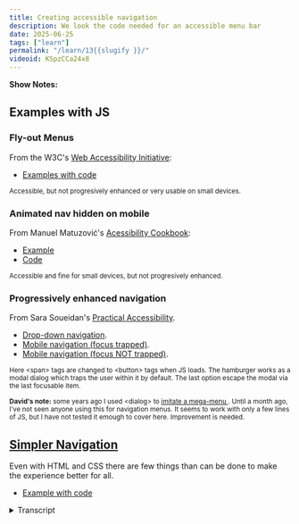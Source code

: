 ```yaml
---
title: Creating accessible navigation
description: We look the code needed for an accessible menu bar 
date: 2025-06-25
tags: ["learn"]
permalink: "/learn/13{{slugify }}/"
videoid: KSpzCCa24x8
---
```

 **Show Notes:**


## Examples with JS

### Fly-out Menus

From the W3C's [Web Accessibility Initiative](https://www.w3.org/WAI/):

- [Examples with code ](https://www.w3.org/WAI/tutorials/menus/flyout/#fly-out-functionality)

<small>Accessible, but not progresively enhanced or very usable on small devices.</small>

### Animated nav hidden on mobile 

From Manuel Matuzović's  [Acessibility Cookbook](https://accessibility-cookbook.com/):

- [Example](https://codepen.io/matuzo/pen/mdYXxzm)
- [Code](https://accessibility-cookbook.com/code/chapter7/recipe7_6/1_nav-animated/)

<small>Accessible and fine for small devices, but not progresively enhanced.</small>

### Progressively enhanced navigation 

From Sara Soueidan's [Practical Accessibility](https://practical-accessibility.today/).

- [Drop-down navigation](https://codepen.io/SaraSoueidan/pen/eYPVvBo/7bb41d53655af69e44b6cf4a72102097).
- [Mobile navigation (focus trapped)](https://codepen.io/SaraSoueidan/pen/abYgpMG/2aaf9e249122f4619c924bcfc75f450f).
- [Mobile navigation (focus NOT trapped)]( https://codepen.io/SaraSoueidan/pen/BaGPOdw/29d8bd26d365b0161c6d0ded9c33e5ef).

<small>Here &lt;span&gt; tags are changed to &lt;button&gt; tags when JS loads. The hamburger works as a modal dialog which traps the user within it by default. The last option escape the modal via the last focusable item. </small>

<small> <strong>David's note:</strong> some years ago I used &lt;dialog&gt; to [imitate a mega-menu ](https://affinitycentre.co.uk/). Until a month ago, I've not seen anyone using this for navigation menus. It seems to work with only a few lines of JS, but I have not tested it emough to cover here. Improvement is needed.</small>



## [Simpler Navigation](https://intrinsicframework.here24.co/simple-navigation/)

Even with HTML and CSS there are few things than can be done to make the experience better for all. 

- [Example with code](https://intrinsicframework.here24.co/simple-navigation/)

<details> 
<summary>Transcript</summary>


[00:00:05] **Nathan Wrigley:** Hello there. This video is a follow up to our podcast episode on website navigation. You can find that at no script show slash 21. The numbers two and one here. We're looking at some examples and their code. And the links for these can be found at no script show slash learn, forward slash 13. And again, the numbers one three joined as always by David Waumlsey.

Hello David. 

[00:00:31] **David Waumsley:** Hello. Oh so this one, we're concentrating on the accessibility on the audio. We were talking about everything really to do with navigation and we concluded that being the no script show. We try and avoid hide and show with JavaScript as much as possible. But I thought for this, I should at least show some examples of accessible ones.

And of course these are by other people because I. I can't write JavaScript, okay. I'll just go through a few examples. So the first one, which we mentioned in the audio, was from the web accessibility initiative. They've got some great examples if anyone does need what they call flyout menus with the JavaScript that you can use for these.

And there are, as you say, there's all these different variations, like somewhere you can get to the sub menu via the, little icon on the side. And as you can see on this, it works if you hover to open up the side menu. So it's a link as well as a sort of hover state on the, yeah. Little icon. Yeah. Okay.

So the, they've got that. when you, if you are a tabbing along, then you'll tab to each and then tab to that one, it'll drop it. So screen readers and, people using keyboards will, treat this differently. So this is a really useful resource, but what I will say about this is I probably wouldn't use it because I think I'm quite a fan of the idea of progressive enhancement.

And if you disabled JavaScript or it doesn't load for people, none of these work. So it's accessible. So 

[00:02:02] **Nathan Wrigley:** basically all of those, yeah, they've gone from the world if you don't have JavaScript. yep, 

[00:02:08] **David Waumsley:** exactly. So they're worth checking out as, examples if that's what you need.

But that's the downside as, as far as I 'cause it. Also, the other downside of it is that there isn't an example if you just want a copy and paste of CSS that makes this good for mobile. So it will just squeeze, I won't, squeeze it in, but as you can imagine, when they squeeze in, so space and bear will just get squashed in.

Yeah. So it's just using flexbox. So there isn't really a, an attractive design element to that. A useful resource. The other thing, and he's brilliant, I've mentioned it before on the show, Manuel, Matovich, he just easy for you to say it's not, and I'm sure I said it wrong, but he's wonderful. And the way he presents stuff, he's done some great CSS day talks and stuff.

He's got a book called Accessibility Cookbook, which is really easy to consume. You can just take different bits out of it on this one. but in a way he is, and I'll go to his examples. Now, you can actually steal these examples without getting the book I've been reading through the book, which is brilliant.

But his examples, let me just see if I can find them here, are all available on his, accessibility cookbook.com site where the code is. And he is got a few examples he builds up on it. So there's this one where you've got all the code that you need, including the JavaScript and CSS for an example, which you can find on Code Pen, which I'll show you now.

Now this looks a bit ugly, you would need to do more with it. But basically when you are there, we are, we've got normal menu and when we yep, click on there, we get ju with CSS, we've got an icon, hamburger icon, and then a menu here. And pretty straightforward JavaScript. And of course this is much better.

it's a little bit janky the animation on this. But it works. Again, it's the progressive enhancement on this side. That means that I probably wouldn't use it. I know he is a big fan of progressive enhancement, but again, it's accessible. But if you are worried about JavaScript not loading or loading slowly, then, that's maybe not the option to go with for that.

So that's that one. Now, okay, now we move into Sarah Sewer. Dan's, if I'm saying her name right as well, I dunno, a practical accessibility course. she's brilliant and she is so meticulous over everything. So of course hers have been progressively enhanced and she goes through the whole process of that.

So I can just show you a few examples of her. So we, she starts off where we look at a, there's a. That's her course. she is brilliant. She's a bit of a, party pooper for those people who just love to do everything with CSS 'cause she points out how things might not be accessible if you don't add in JavaScript under certain circumstances.

Okay. So there's this first, it's clickable, not hover. 'cause she's not a fan of that. And it's a fairly, I'm not gonna go into the details here, but the, JavaScript gets a little bit more because she's progressively enhanced it. So if I were to, I don't know if I'll do it anyway. I, if this will work well because I know that CodePen, we can't see whatever 

[00:05:21] **Nathan Wrigley:** you are 

[00:05:21] **David Waumsley:** doing 

[00:05:21] **Nathan Wrigley:** with that browser extension, but I'm guessing you 

[00:05:23] **David Waumsley:** are disabling JavaScript.

Oh, yes. You can't see that you are. I am doing that Uhhuh. And if I just refresh on this, yeah, code pen requires JavaScript, but I think it work anyway. Ah, yes it does. So we can't see our code now, but what we can see is. The state. Oh, yeah. When JavaScript fails. Yeah. So yeah, so what she does is that she builds progressively.

as she will, instead of using the button as the dropdown for something, she will use a span and then use the JavaScript to add in and change that role to a button. interesting. Yeah. Okay. But of course it makes, and I'm now, which you can't see, I'm now going to turn off my, disabling of JavaScript on this.

So it's a better solution. But then of course everything gets a little bit more complex with this. And let me move on to a next example where she, has the normal menu over here. Yeah. And then a drop down on the navigation for when we get to mobile sizes. Gosh, that's really neat. It is really neat. but again, even when you are as meticulous as she is about getting absolutely everything right and progressively hands it, there are still some like decisions you make.

But she, she's done two here, she's done this, what is called as a design pattern. The draw, where the, overlay comes over the top and she's using changing things to dialogue role. And when you do that, you are trapped. So she calls this trapped and I'm, if I could just show it on there. If I just move around here, you are trapped in that 

[00:06:58] **Nathan Wrigley:** dialogue 

[00:06:59] **David Waumsley:** here.

[00:06:59] **Nathan Wrigley:** So you, you have to, what? You have to click engage, there's no sort of escape functionality in the menu. That's, so 

[00:07:06] **David Waumsley:** you need to have a close here to be able to close this. so there is another alternative that she's made on this one. We're not trapped where if I just go into this again, we are using, it goes into the role of dialogue.

But what happens on this one is you get to the last focusable item. It will take you out automatically. Okay. So 

[00:07:28] **Nathan Wrigley:** there's, 

a bit of swings and roundabouts there. I can see why that's good, but also why that's bad. Yeah. So you have to engage it every time you go through it. So if you miss a link, you've gotta start all over again.

[00:07:40] **David Waumsley:** Okay. Yeah. and I think this is the thing, what she will say on that, it will depend on your pattern and your research on this and, but it just shows you different, as we were talking about on the first thing, when you start to get into this, you can never quite get it right for everybody, can you?

No, Because somebody's gonna be expecting one set of behavior and they won't know as they go to different sites, which is made me, obviously her course is absolutely brilliant. She's really meticulous. But here's the thing. I am not, I. I'm quite happy to do a little bit of JavaScript if I understand it, but I'm not going through, this, rigmarole.

Yeah. Okay. Look at all that. That's a lot. That is a lot. Yeah. Yeah. To change. So I'll avoid it. But these are great examples. And maybe I'll use 'em one day on this. I will, just because of the fact that she puts things into a dialogue role, I will show something, which is, might shame me later, but I did experiment some years back with my own sort of way of imitating, mega menu.

And I'll just, okay. I dunno if I didn't, I don't think I clicked this right. No, you didn't. I just added it at the end 'cause I had it. 'cause I, maybe I'll get into this at some point, but what I've done here is just on a regular menu, but I've created this mega menu. Yeah. With the dialogue. You can have show modal, which is what it's designed for, and you can have just show where it will stick to the element that's near there.

And actually you can still move around, things here, so it actually works. Now, I don't know, this is something where you might want to get a friend of yours, Joe Dawson, to look at and say, how terrible is this? I, know I need to fix some things, but it does actually work. it is enclosed because it's dialogue, but I've gotta close so I can close it.

[00:09:26] **Nathan Wrigley:** okay. may, maybe we need to get Joe on this show and he can we can line up all of the previous websites that you've ever made and be shamed. 

[00:09:35] **David Waumsley:** I know there were things wrong with this, but it's an interesting thing because I have not, I did this a couple of years ago because I was excited by the fact that we now had, dialogue, which we could use a little bit, how we're excited about details and summary.

And I thought, can I use 'em for a menu? I dunno, I could not find a single person until last month. I have not seen a single person use it for a menu. And then you found one Rejoice. Yes. I, found some one, but they made the, actually I could show you on this. I won't show you on, I will actually, let me just do this.

I'm going to disable the JavaScript. 'cause what they didn't do, which at least I did do on this, is if I disabled the JavaScript, I put in a link now which goes to a site map. So you actually get 

[00:10:15] **Nathan Wrigley:** Oh, even, okay. That's 

[00:10:17] **David Waumsley:** neat. 

[00:10:19] **Nathan Wrigley:** Yeah. Yeah. That site is beautiful, by the way. It is a menu, isn't it? It is a kind of mega menu right there, the way you've laid it out with columns.

Yeah. Interesting. 

[00:10:27] **David Waumsley:** You might not wanna get stuck down. No, there's a lot there. Something post. 

[00:10:31] **Nathan Wrigley:** Oh 

[00:10:31] **David Waumsley:** gosh. Yeah. So it might need improving for accessibility if your JavaScript breaks. So honestly, I don't know, it was just a little idea that I had that I wasn't gonna show, but I might work on it and see if there's something that can be done with it as a, if you do feel that you ever need it, if this can be, because it's so easy to do, it's just a few lines of JavaScript to get things to open because you're relying on hasty ml to do most of the work you.

That's really interesting. I like that. That's pretty neat. Yeah. And the CSS is easy 'cause you can just put it in a grid and it automatically moves. Yeah. yeah, I was quite pleased with it, but very nervous to show it to anyone because I just, there it is and it's gone. Yeah. But very easy if you put them in a grid to make it mobile responsive.

So yeah, it really, simple as I like it. Okay. So talk as simple. Should we go on to just talk about what we've used on this site and what I'll be trying to get away with? So I've, can I 

[00:11:23] **Nathan Wrigley:** just say, just for the sake of clarity, what you have used, this is not me. This is you. You've done all this hard work, so don't give me the credit for that.

So yeah, there you go. 

[00:11:33] **David Waumsley:** yeah, you can avoid the shame as well that goes, I dunno about that. Yeah. okay. So there are some things, even when we're keeping it simple with h ml, CSS and Aria, there are some things that we probably need to, so I've used on the intrinsic. Frameworks are the links there on my show notes there, and I'll put our own site in here just so I can show stuff on here.

this is pretty straightforward on this, so I'm just using Flex as most people do, because it, it sizes according to, the item, the menu item. all pretty similar here, but obviously Grid does it the other ways, puts boxes around it. So this is a pretty simple thing. I won't, I haven't put all the CSS code that's going into there, but obviously at a break point it just goes down here.

And if you're sticking to something like five here, this will go down to, before it breaks and wraps again, it will go down to a screen of, I think 3, 7, 5 pixels, maybe three 50 or pretty small, so most, yeah. Yeah. So most mobiles are gonna get this. So without having to bring in a hamburger. We've got that.

And as we showed before, what we have on this is on the mo. it takes you to where we've got more straight to the navigation 

[00:12:47] **Nathan Wrigley:** in the 

[00:12:47] **David Waumsley:** footer. 

[00:12:48] **Nathan Wrigley:** And with some 

[00:12:49] **David Waumsley:** animation that goes on that. So that's it. And here's a couple of things that probably you'll get different information on if you are into accessibility.

So I've put the HTML code up here. Now once we put nav, once we use the nav, which we should to put our ur and, that's an important thing as well. If you're showing and hiding, never hide the whole nav else, otherwise it disappears from the table of contents. So that's really, so that's another thing you could make a mistake with, but we're not doing that.

But even even though we've got nav, we might have more than one nav on a site. So we can use Aria label to say main. So it's, no, it's the main navigation. Got it. And I don't, I haven't written navigation because screen readers will announce that it's navigation. They'll know navigation main. So I put an Aria label of Main on there.

another thing to make things better all the time is to use Aria current for the users who, are without visual clues on what to look. So when you're on that particular page on, that AAG that you are using there, you'll put r current equals page. Yeah. for home on that one. That's a kind of good thing to do.

what I've done here as I'm showing you on our example, is. The names are different on here, but the link to the footer, another key thing to do is if you are an icon, which I'm just using in the HCML, unit over here, put that to Hidden True, if you want that as an indicator, because you don't want that to be read out.

Screen reader would read that out as down, downward triangle. Yeah. most of them would anyway, and then put an Aria label, which explains to them, because it's not so obvious visually for them to see. I've put an Aria label in there saying that we're navigating two links in the foot. Links in the photo.

Yeah. And, likewise, when you are meeting at that other end, there's actually, you're not far away from the get back to the top as well. So hopefully it's good. I've made some quick marks that, NAV is a landmark so you can. that's a way of being able to tell screen readers the structure.

There's eight of 'em that are commonly known, like a banner, which tells 'em it's a header, a nav within that tells 'em what the navs are so they can move around from it. But the interesting thing is, and this is why I've got, I'll, just skip ahead here. Option two is because some people will say, yes, NAV is accessible because it gives them this landmark so they know where they are.

But because they're not often well laid out on most pages, people still use the majority. I think it's closer to 70% of screen reader users will go to headers. Headings rather. Headings. Yeah. Yes. And so another way of doing it is to, in your nav you put, are we labeled by? Give that an ID and then connect that up to a visually hidden.

title which same main navigation on there. So some people sort That makes sense. Yeah. Will do that. Now the experts that I've been following haven't been doing that with their head or text. They've been using what I've used in the first one, which is just used the RRE label. Now mostly they will say, this is better.

Are we? A label buy is better because of translation issues because of the way that screen readers will find things. Aria label is your last resort. If the HTML can say it, that's best if, are we a label buy is your next go-to. And then are we a label last? And the reason why I've gone to Aria label and why I think they have too is because on the main menu you're probably likely to know in the head of that is the main navigation.

But also then you fall foul of the Of the has ml, which is usually in your main, should come first. You put a header before your header one if you like. It's fascinating, 

[00:16:47] **Nathan Wrigley:** like these overlapping and con and slightly conflicting ways of achieving. Yes. It, and it sounds like there's no perfect way to, to implement it.

There's just, slightly better given the proclivities of the website you're working on. Yeah. That is really interesting. I, did not know what you've just explained. Gosh. 

[00:17:09] **David Waumsley:** Yeah. No, I didn't. And I, I got different experts and they told me, oh, you should do this. And then I thought, hang on, I've got a head of two now.

Above my head are one, what's going on? And, Generally, I don't think it matters, it doesn't spoil your dumb order in any way. It's only, that kind of role. It's probably not the biggest thing. But of course if you are, checking some of these things, if you are using checkers, it's really annoying to have this flagged up that you've got your yeah.

Headers in the wrong order, even though it's visually hidden. sorry, so I went off a little bit on this one. One thing to just mention as well, because if you are not up to date, which I wasn't, you'll hear some people say that you need to put the role of list in a nav for Safari users because Safari decided not to feature nut bug, but they thought that lists were overused in design, so they decided not to announce 'em to screen readers.

So if you are. So they discount your role of lists. So an order ordered or ordered list. So discounted them. They've changed this only quite recently. So if it's a list within a nav, they will read out how many items are in that. Okay. Alright. Yeah. So we don't need to do that, but you might see it otherwise.

So I made a point about that. what else? Oh, there was a slight subnote on this and I dunno, I've gone my own route with this one. I dunno how people, I, see people done this differently, but you get an issue like this on this page and it's not so much on this one, but I want this to have some CSS that tells me that this is the current section that I'm in, in my main menu, but I'm actually in an article within the component section.

So you want a breadcrumb soft style thing, don't you? But not probably. Yeah. But I thought there's not many levels here. So what, I've done, and I, won't open up the inspector, but basically what I've done where we've got that, I put Aria, oh, current, not page, but true to say that's where you are.

And an Aria label saying, currently viewing a single post on the components. And that's the same on the no script show as well. So if you go into our chats and you go into an individual chat, it will tell you that it's a, post on the chats. So that was my. Work around. I'm just throwing it out there. 

[00:19:22] **Nathan Wrigley:** No one's given.

And you, sorry to get into the technical weeds of this 11 t, the, CMS management tool that enables you to do that, does it, it can figure out that this is a page under the, tree if you like, the parent of components and then it will build that area label for you. 

[00:19:39] **David Waumsley:** Yeah. I had to put that sort of as a bit of programming in there.

Yeah. To make sure that it did it when it knows which one it's on. So Yeah. Interesting. New 

[00:19:47] **Nathan Wrigley:** idea 

[00:19:47] **David Waumsley:** though. I like it. That's going the extra mile. It feels. Yeah. I did have a look at, Andy Bell's site and I noticed when had a sort of similar situation. He just, it was still the CSS styling was active there, but it was not.

Anyway, I just thought this was a bit of extra information. Yeah. Maybe, I've made it more busy for screen readers. I don't know, but Rather than have breadcrumbs where, they're only going one level deep. I'm not sure if it's that helpful, Okay. Okay. Yeah, it's just my, yeah, I know you get into a lot on this.

there's not. Did I miss anything on there? I don't think I did. I didn't cover the 

[00:20:22] **Nathan Wrigley:** CSS yet. Yeah, there you go. 

[00:20:24] **David Waumsley:** Yeah, there's not much to say. I can't cover it 'cause it's in the context of the header, but we're using Flex with Flex To make then that pretty good for headers in most of the time.

I've just put in some code here, which is showing how I'm styling the underline when we're under that section so it's visually underlined when we're under this. Yep. So you know where you are. And then that's done with the CSS that's over here by picking out the HF and then putting, and I've put it for now, I've had to do it for True as well as page, Okay. Yeah. Yeah. So it's now the a HF Aria current page and True as well. And then we've used these new properties in CSS where we can actually decide the thickness of these ones and offset the underlining as well. To be honest, I might change this. this is a bit off what we were talking about because there's a really cool with view transitions.

If you use a border and you use view transitions, it creates that lovely effect where it feels like the border is moving along to your next 

[00:21:23] **Nathan Wrigley:** Oh, 

[00:21:24] **David Waumsley:** okay. Almost 

[00:21:24] **Nathan Wrigley:** like a Yeah, I know. I know what you mean. Like a little animation of something sliding to the next one kind of thing. Yeah. Yeah. And it doesn't 

[00:21:31] **David Waumsley:** do it on this, so I might change this to a border anyway.

You get really in the weeds. Yeah. But it's a cool thing 'cause it used to take so much Yeah. Programming to create this sort of feeling like things anyway. Yeah. Styling a second target. Where have I put this down on there? Oh, that was just, this is just the script I've put in because as when we hover down to, in that thing where we hovered and I highlighted, yeah, you click on the 

[00:21:55] **Nathan Wrigley:** link and it creates the border around it to Yeah.

Keep it some focused. So I 

[00:22:00] **David Waumsley:** just put, I put the styling in there that was used on that one. So we're using target. So it, that border is only showing to highlight. on the mobile it's fine because you're down to one column and everybody knows where you've navigated to if you are going to the footer and you've got other things in there.

It was just a way of highlighting with a bit of animation. But of course with animation, I've also wrapped it around, no preference here, prefers reduced the amount reduced. Yeah. So if you've, if you don't like motion, it disappears. And that's really it. I, apart from the fact that, did I put where I got it from?

Yeah. There's a really great tool for animation, which is animus.net 

[00:22:40] **Nathan Wrigley:** anim, A-N-I-M-I-S-T a.net. Anim net. I Be sure you can 

[00:22:46] **David Waumsley:** just, get your CSS that you want from that. what else did I want to mention there? There just notes. flex, I've already said that contains the unit, current page we're hiding globally.

Oh yes, a good point actually. Something I failed to on the site I just showed you is that generally globally you might want to add to your A tags and increase, amount of padding by default because of such thing as target size, which is defined for accessibility. So you can hit the thing properly. Yep, When you're on touch mobiles where it's supposed to be, I dunno why in pixels, but 24 pixels, you're supposed to have around your, click the bullying, otherwise it starts to fail and, accessible. Yeah. You have to be very precise and have a perfectly pointy finger. Yes. Yeah. But yeah, if you haven't got that thing and silks two tied pixels that up for me, although I didn't spot it on my other site where I know I didn't have enough.

not always accurate, but I think that's it. Have I covered enough Cody stuff? 

[00:23:43] **Nathan Wrigley:** Gosh, yeah, I think so. just to say that, obviously we're showing this on the screen, but it is available to you. no script show slash learn. Slash 13, the numerals one, three, no script show slash learn slash 13. Yeah, I think that's great.

And obviously we had a companion, podcast episode, which you can find at no script show slash 21, which obviously explains all of the bits and pieces that we've been going through and why David, felt these bits of navigation were important to mention. I think that's it. Have we, captured what you wanted to say?

I think we have. Yeah. That was great. I enjoyed that. Yeah. In which case, I will see you next time. Thank you. So that was all about website navigation. Hope that you enjoyed it and we'll see you next time. Take it easy. Okay. 

</details> 